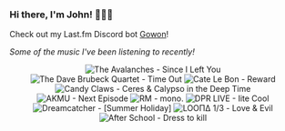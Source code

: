 ### Hi there, I'm John! 🏄🏻‍♂️

Check out my Last.fm Discord bot [Gowon](http://gowon.ca)!

_Some of the music I've been listening to recently!_


<!-- lastfm -->
<p align="center"><img src="https://lastfm.freetls.fastly.net/i/u/64s/44210253d8fd4a539cc2b97e512dffd9.png" title="The Avalanches - Since I Left You"> <img src="https://lastfm.freetls.fastly.net/i/u/64s/e887aad1c6414f3e9b59a4085cebb972.png" title="The Dave Brubeck Quartet - Time Out"> <img src="https://lastfm.freetls.fastly.net/i/u/64s/a4ccd50c4ce7f5c69a5e1df7b3f633ce.jpg" title="Cate Le Bon - Reward"> <img src="https://lastfm.freetls.fastly.net/i/u/64s/b6cb3ed542d54666b415b0fd25ec9432.png" title="Candy Claws - Ceres & Calypso in the Deep Time"> <img src="https://lastfm.freetls.fastly.net/i/u/64s/942f60e2f4d418a35194c307671d42fb.gif" title="AKMU - Next Episode"> <img src="https://lastfm.freetls.fastly.net/i/u/64s/e86223b16793d245f2af98f14b5cac2a.jpg" title="RM - mono."> <img src="https://lastfm.freetls.fastly.net/i/u/64s/eb22ef39683f23f913bdc864fb1b477c.jpg" title="DPR LIVE - Iite Cool"> <img src="https://lastfm.freetls.fastly.net/i/u/64s/46a65ab7580eddf1d3075624bafd4ef7.jpg" title="Dreamcatcher - [Summer Holiday]"> <img src="https://lastfm.freetls.fastly.net/i/u/64s/12038ae417f065d5cf7a8c5b23e5e28c.jpg" title="LOOΠΔ 1/3 - Love & Evil"> <img src="https://lastfm.freetls.fastly.net/i/u/64s/16853243548ab889ae92c15c67a56f54.png" title="After School - Dress to kill"> </p>
